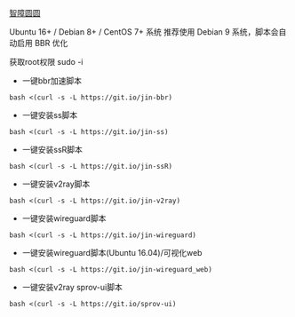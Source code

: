 [智障圆圆](https://github.com/Aiyuanjiang/jinsama)

Ubuntu 16+ / Debian 8+ / CentOS 7+ 系统 推荐使用 Debian 9 系统，脚本会自动启用 BBR 优化

获取root权限
sudo -i

 * 一键bbr加速脚本

`bash <(curl -s -L https://git.io/jin-bbr)`

 * 一键安装ss脚本

`bash <(curl -s -L https://git.io/jin-ss)`

 * 一键安装ssR脚本

`bash <(curl -s -L https://git.io/jin-ssR)`

 * 一键安装v2ray脚本

`bash <(curl -s -L https://git.io/jin-v2ray)`

 * 一键安装wireguard脚本

`bash <(curl -s -L https://git.io/jin-wireguard)`

 * 一键安装wireguard脚本(Ubuntu 16.04)/可视化web

`bash <(curl -s -L https://git.io/jin-wireguard_web)`

 * 一键安装v2ray sprov-ui脚本
 
`bash <(curl -s -L https://git.io/sprov-ui)`
